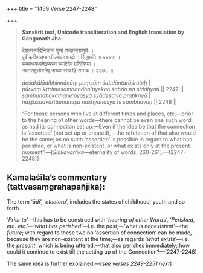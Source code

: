 +++
title = "1459 Verse 2247-2248"

+++
> **Sanskrit text, Unicode transliteration and English translation by Ganganath Jha:** 
>
> देशकालादिभिन्नानां पुंसां शब्दान्तराश्रुतेः ।  
> पूर्वं कृत्रिमसम्बन्धोऽप्येकः शब्दो न सिद्ध्यति ॥ २२४७ ॥  
> सम्बन्धकथनेऽप्यस्य स्यादेषैव प्रतिक्रिया ।  
> नष्टासद्वर्त्तमानेषु नाख्यानस्य हि सम्भवः ॥ २२४८ ॥ 
>
> *deśakālādibhinnānāṃ puṃsāṃ śabdāntarāśruteḥ* \|  
> *pūrvaṃ kṛtrimasambandho'pyekaḥ śabdo na siddhyati* \|\| 2247 \|\|  
> *sambandhakathane'pyasya syādeṣaiva pratikriyā* \|  
> *naṣṭāsadvarttamāneṣu nākhyānasya hi sambhavaḥ* \|\| 2248 \|\| 
>
> “For those persons who live at different times and places, etc.—prior to the hearing of other words—there cannot be even one such word as had its connection set up.—Even if the idea be that the connection is ‘asserted’ (not set up or created),—the refutation of that also would be the same; as no such ‘assertion’ is possible in regard to what has perished, or what is non-existent, or what exists only at the present moment”.—[*Ślokavārtika*—eternality of words, 260-261].—(2247-2248)]



## Kamalaśīla’s commentary (tattvasaṃgrahapañjikā):

The term ‘*ādi*’, ‘*etcetera*’, includes the states of childhood, youth and so forth.

‘*Prior to*’—this has to be construed with ‘*hearing of other Words*’, ‘*Perished*, *etc*. *etc*.’—‘*what has perished*’—i.e. the *past*;—‘what *is nonexistent*’—the *future*; with regard to these two no ‘assertion of connection’ can be made, because they are non-existent at the time;—as regards ‘*what exists*’—i.e. the *present*, which is being uttered,—that also perishes immediately; how could it continue to exist till the setting up of the Connection?—(2247-2248)

The same idea is further explained:—[*see verses 2249-2251 next*]


